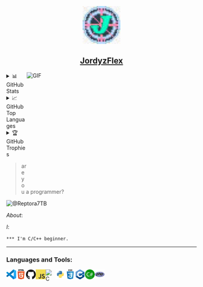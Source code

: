 <p align="center"> 
    <a href="https://github.com/JordyzFlex/">
        <img src="./assets/channel_profile1.jpg" width="100" /> 
        <h2 align="center">JordyzFlex</h2>
    </a>
</p>

<img align="right"  alt="GIF" src="https://github.com/JordyzFlex/JordyzFlex/blob/main/assets/code.gif"  width="450" height="300" />

<details>
  <summary>
    📊 GitHub Stats
  </summary>
  <a href="https://github.com/anuraghazra/github-readme-stats">
    <img src="https://github-readme-stats.vercel.app/api?username=JordyzFlex&theme=blueberry&count_private=true&include_all_commits=true" alt="JordyzFlex's GitHub Stats"/>
  </a>
</details>
<details>
  <summary>
    📈 GitHub Top Languages
  </summary>
  <a href="https://github.com/anuraghazra/github-readme-stats">
    <img src="https://github-readme-stats.vercel.app/api/top-langs/?username=JordyzFlex&theme=blueberry&layout=compact&hide=html&langs_count=10" alt="JordyzFlex's GitHub Top Languages"/>
  </a>
</details>
<details>
    <summary>
    🏆 GitHub Trophies
    </summary>
  <a href="https://github.com/ryo-ma/github-profile-trophy">
    <img src="https://github-profile-trophy.vercel.app/?username=JordyzFlex&row=2&column=3&theme=dracula">
  </a>
</details>  

> are you a programmer?

![@Reptora7TB](https://github.com/Reptora7TB)

*About*:


*I*:
```
*** I'm C/C++ beginner.
```

***

### Languages and Tools:

<img align="left" alt="Visual Studio Code" width="26px" src="https://raw.githubusercontent.com/github/explore/80688e429a7d4ef2fca1e82350fe8e3517d3494d/topics/visual-studio-code/visual-studio-code.png" />
<img align="left" alt="HTML5" width="26px" src="https://raw.githubusercontent.com/github/explore/80688e429a7d4ef2fca1e82350fe8e3517d3494d/topics/html/html.png" />
<img align="left" alt="GitHub" width="26px" src="https://raw.githubusercontent.com/github/explore/78df643247d429f6cc873026c0622819ad797942/topics/github/github.png" />
<img align="left" alt="JS" width="26px" src="https://raw.githubusercontent.com/github/explore/80688e429a7d4ef2fca1e82350fe8e3517d3494d/topics/javascript/javascript.png" />
<img align="left" alt="C" width="26px" src="https://camo.githubusercontent.com/2771059ece39a91f0ca8afe0205a540e3af66f435508ba80b080eb249479d4dc/68747470733a2f2f696d672e69636f6e73382e636f6d2f636f6c6f722f34382f3030303030302f632d70726f6772616d6d696e672e706e67" />
<img align="left" alt="Python" width="26px" src="https://raw.githubusercontent.com/github/explore/master/topics/python/python.png" />
<img align="left" alt="CSS3" width="26px" src="https://raw.githubusercontent.com/github/explore/80688e429a7d4ef2fca1e82350fe8e3517d3494d/topics/css/css.png" />
<img align="left" alt="Cpp" width="26px" src="https://raw.githubusercontent.com/github/explore/master/topics/cpp/cpp.png" />
<img align="left" alt="CSharp" width="26px" src="https://raw.githubusercontent.com/github/explore/master/topics/csharp/csharp.png" />
<img align="left" alt="Php" width="26px" src="https://raw.githubusercontent.com/github/explore/master/topics/php/php.png" />
